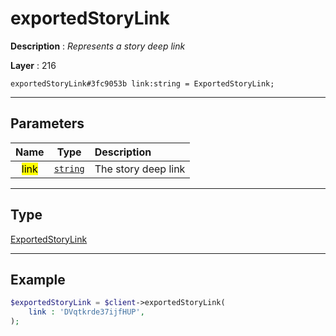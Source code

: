 # exportedStoryLink

**Description** : *Represents a story deep link*

**Layer** : 216

```tl
exportedStoryLink#3fc9053b link:string = ExportedStoryLink;
```

---

## Parameters

| Name | Type | Description |
| :---: | :---: | :--- |
| <mark>link</mark> | [`string`](type/string) | The story deep link |

---

## Type

[ExportedStoryLink](type/ExportedStoryLink)

---

## Example

```php
$exportedStoryLink = $client->exportedStoryLink(
	link : 'DVqtkrde37ijfHUP',
);
```